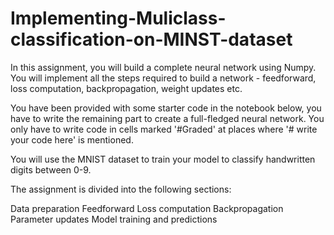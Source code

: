 # Implementing-Muliclass-classification-on-MINST-dataset


In this assignment, you will build a complete neural network using Numpy. You will implement all the steps required to build a network - feedforward, loss computation, backpropagation, weight updates etc.

 

You have been provided with some starter code in the notebook below, you have to write the remaining part to create a full-fledged neural network. You only have to write code in cells marked '#Graded'  at places where '# write your code here'  is mentioned.

 

You will use the MNIST dataset to train your model to classify handwritten digits between 0-9.

 

The assignment is divided into the following sections:

Data preparation
Feedforward
Loss computation
Backpropagation
Parameter updates
Model training and predictions

